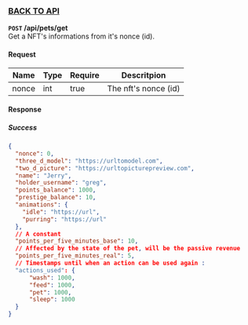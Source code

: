 ### [BACK TO API](../../API.md)

**``POST`` /api/pets/get**  
Get a NFT's informations from it's nonce (id).

#### Request
| Name  | Type | Require | Descritpion          |
| ----- | ---- | ------- | -------------------- |
| nonce | int  | true    | The nft's nonce (id) |

#### Response
##### Success
```json
{
  "nonce": 0,
  "three_d_model": "https://urltomodel.com",
  "two_d_picture": "https://urltopicturepreview.com",
  "name": "Jerry",
  "holder_username": "greg",
  "points_balance": 1000,
  "prestige_balance": 10,
  "animations": {
    "idle": "https://url",
    "purring": "https://url"
  },
  // A constant
  "points_per_five_minutes_base": 10,
  // Affected by the state of the pet, will be the passive revenue
  "points_per_five_minutes_real": 5,
  // Timestamps until when an action can be used again :
  "actions_used": {
      "wash": 1000,
      "feed": 1000,
      "pet": 1000,
      "sleep": 1000
  }
}
```